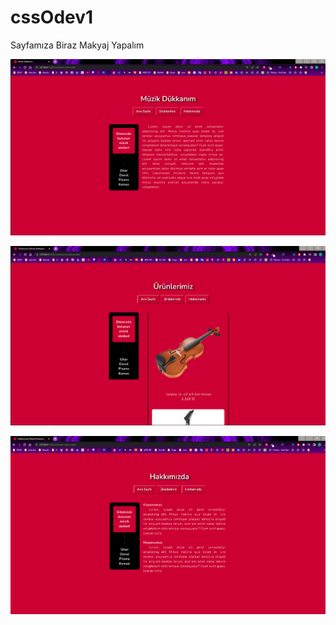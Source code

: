 # cssOdev1

Sayfamıza Biraz Makyaj Yapalım

![](capture_01.PNG)

![](capture_02.PNG)

![](capture_03.PNG)
